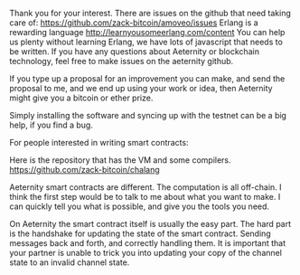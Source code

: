 Thank you for your interest.
There are issues on the github that need taking care of: https://github.com/zack-bitcoin/amoveo/issues
Erlang is a rewarding language http://learnyousomeerlang.com/content
You can help us plenty without learning Erlang, we have lots of javascript that needs to be written.
If you have any questions about Aeternity or blockchain technology, feel free to make issues on the aeternity github.

If you type up a proposal for an improvement you can make, and send the proposal to me, and we end up using your work or idea, then Aeternity might give you a bitcoin or ether prize.

Simply installing the software and syncing up with the testnet can be a big help, if you find a bug.







For people interested in writing smart contracts:

Here is the repository that has the VM and some compilers.
https://github.com/zack-bitcoin/chalang

Aeternity smart contracts are different. The computation is all off-chain.
I think the first step would be to talk to me about what you want to make.
I can quickly tell you what is possible, and give you the tools you need.

On Aeternity the smart contract itself is usually the easy part. The hard part is the handshake for updating the state of the smart contract. Sending messages back and forth, and correctly handling them. It is important that your partner is unable to trick you into updating your copy of the channel state to an invalid channel state.

